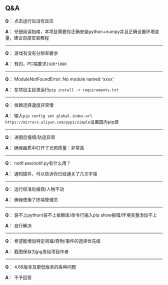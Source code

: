 <!--
 * @Author: Night-stars-1 nujj1042633805@gmail.com
 * @Date: 2023-05-24 11:46:14
 * @LastEditors: Night-stars-1 nujj1042633805@gmail.com
 * @LastEditTime: 2023-06-01 14:27:29
 * @Description: 
 * 
 * Copyright (c) 2023 by Night-stars-1, All Rights Reserved. 
-->
## Q&A

**Q**： 点击运行后没有反应

**A**： 仔细阅读指南，本项目需要你正确安装python+numpy并且正确设置环境变量，建议百度安装教程

---

**Q**： 游戏有没有分辨率要求

**A**： 有的，PC端要求`1920*1080`

---

**Q**： ModuleNotFoundError: No module named 'xxxx'

**A**： 在项目主目录运行`pip install -r requirements.txt`

---

**Q**： 依赖选择速度非常慢

**A**： 输入`pip config set global.index-url https://mirrors.aliyun.com/pypi/simple`设置国内pip源

---

**Q**： 进图后撞墙/轨迹异常

**A**： 确保画质中打开了光照质量：非常高

---

**Q**： notif.exe\/notif.py有什么用？

**A**： 通知插件，可以告诉你已经通关了几次宇宙

---

**Q**： 运行校准后报错/人物不动

**A**： 确保使用了终端管理员

---

**Q**： 装不上python\/装不上依赖库\/命令行输入pip show报错\/环境变量添加不上

**A**： 自行解决

---

**Q**： 希望能增加特定祝福\/奇物\/事件的选择优先级

**A**： 截图保存为jpg发给项目作者

---

**Q**： 4.68版本及更低版本的各种问题

**A**： 不予回答
